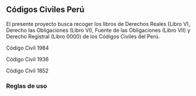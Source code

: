 ## Códigos Civiles Perú

El presente proyecto busca recoger los libros de Derechos Reales (Libro V), Derecho las Obligaciones (Libro VI), Fuente de las Obligaciones (Libro VII) y Derecho Registral (Libro 0000) de los Códigos Civiles del Perú. 


Código Civil 1984


Código Civil 1936


Código Civil 1852



### Reglas de uso 